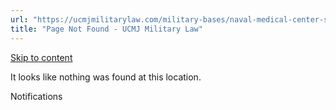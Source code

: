 ```yaml
---
url: "https://ucmjmilitarylaw.com/military-bases/naval-medical-center-san-diego-california-military-defense-lawyer-ucmj-legal-guide/%7Blocation12"
title: "Page Not Found - UCMJ Military Law"
---
```


[Skip to content](https://ucmjmilitarylaw.com/military-bases/naval-medical-center-san-diego-california-military-defense-lawyer-ucmj-legal-guide/%7Blocation12#content)

It looks like nothing was found at this location.

Notifications